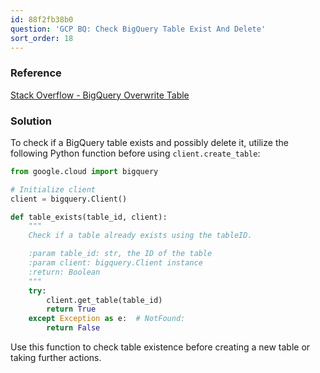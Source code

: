 ```yaml
---
id: 88f2fb38b0
question: 'GCP BQ: Check BigQuery Table Exist And Delete'
sort_order: 18
---
```


### Reference

[Stack Overflow - BigQuery Overwrite Table](https://stackoverflow.com/questions/60941726/can-bigquery-api-overwrite-existing-table-view-with-create-table-tables-inser)

### Solution

To check if a BigQuery table exists and possibly delete it, utilize the following Python function before using `client.create_table`:

```python
from google.cloud import bigquery

# Initialize client
client = bigquery.Client()

def table_exists(table_id, client):
    """
    Check if a table already exists using the tableID.

    :param table_id: str, the ID of the table
    :param client: bigquery.Client instance
    :return: Boolean
    """
    try:
        client.get_table(table_id)
        return True
    except Exception as e:  # NotFound:
        return False
```

Use this function to check table existence before creating a new table or taking further actions.